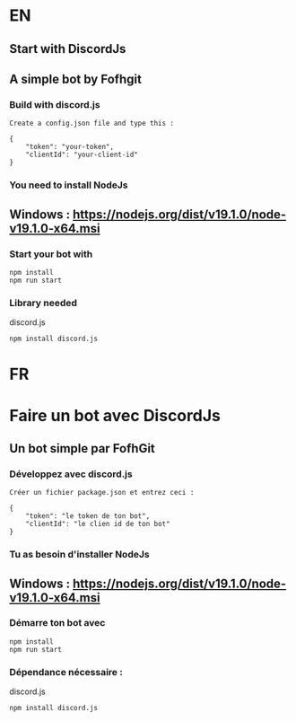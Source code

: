 <h1>EN</h1>
<h2>Start with DiscordJs</h2>


## A simple bot by Fofhgit
### Build with discord.js

````
Create a config.json file and type this :
````
````
{
    "token": "your-token",
    "clientId": "your-client-id"
}
````

### You need to install NodeJs
## Windows : https://nodejs.org/dist/v19.1.0/node-v19.1.0-x64.msi

### Start your bot with
````
npm install
npm run start
````

### Library needed
discord.js
````
npm install discord.js
````


<h1>FR</h1>

# Faire un bot avec DiscordJs


## Un bot simple par FofhGit
### Développez avec discord.js

````
Créer un fichier package.json et entrez ceci :
````
````
{
    "token": "le token de ton bot",
    "clientId": "le clien id de ton bot"
}
````

### Tu as besoin d'installer NodeJs
## Windows : https://nodejs.org/dist/v19.1.0/node-v19.1.0-x64.msi

### Démarre ton bot avec
````
npm install
npm run start
````

### Dépendance nécessaire :
discord.js
````
npm install discord.js
````
